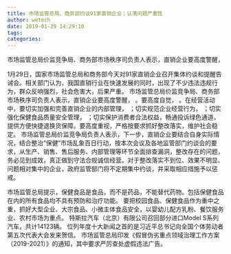 ```yaml
---
title: 市场监管总局、商务部约谈91家直销企业：认清问题严重性
author: wetech
date: 2019-01-29 14:29:10
tags: 
categories: 
---
```

市场监管总局价监竞争局、商务部市场秩序司负责人表示，直销企业要高度警醒，
<!-- more -->
1月29日，国家市场监管总局和商务部今天对91家直销企业召开集体约谈和提醒告诫会。相关部门认为，我国直销行业在快速发展的同时，出现了不少违法违规行为，群众反响强烈，社会危害大，后果严重。
市场监管总局价监竞争局、商务部市场秩序司负责人表示，直销企业要高度警醒，
。要高度自觉，
。在经营活动中，要切实加强和完善直销企业的内部管理，
；切实规范企业经营行为，
；切实强化保健食品质量安全管理，
；切实保护消费者合法权益，畅通投诉绿色通道，提供方便快捷退换货保障。要高度重视，严格按要求抓好整改落实，维护社会稳定。
市场监管总局价监竞争局负责人表示，下一步，直销企业要结合自身实际情况，结合整治“保健”市场乱象百日行动，按本次会议及各地监管部门约谈会的要求，从生产、销售、售后服务、内部管理等环节全面排查漏洞，整改存在的问题，务必见到成效，真正做到守法合规诚信经营。对于整改落实不到位、效果不明显、问题相对集中的企业，政府监管部门将不定期集中约谈，并采取相应措施予以惩戒。
 
 
市场监管总局提示，保健食品是食品，而不是药品，不能替代药物。包括保健食品在内的所有食品均不具有预防和治疗功能。
要把校园食品、保健食品作为重中之重，抓好大型企业、大宗食品、小微主体食品安全，以婴幼儿配方乳粉、餐饮服务业、农村市场为重点。
特斯拉汽车（北京）有限公司召回部分进口Model S系列汽车，共计14123辆。
位列年度十大新闻之首的是习近平总书记向全国个体劳动者第五次代表大会发来贺信。
市场监管总局印发《假冒伪劣重点领域治理工作方案（2019-2021）》的通知，其中要求严厉查处虚假违法广告。
